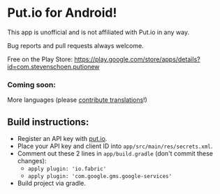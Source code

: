 # Put.io for Android!

This app is unofficial and is not affiliated with Put.io in any way.

Bug reports and pull requests always welcome.

Free on the Play Store: https://play.google.com/store/apps/details?id=com.stevenschoen.putionew


### Coming soon:
	
More languages (please [contribute translations](https://crowdin.com/project/putio-for-android)!)

## Build instructions:

- Register an API key with [put.io](https://app.put.io/settings/account/oauth/apps).
- Place your API key and client ID into `app/src/main/res/secrets.xml`.
- Comment out these 2 lines in `app/build.gradle` (don't commit these changes):
    - `apply plugin: 'io.fabric'`
    - `apply plugin: 'com.google.gms.google-services'`
- Build project via gradle.
